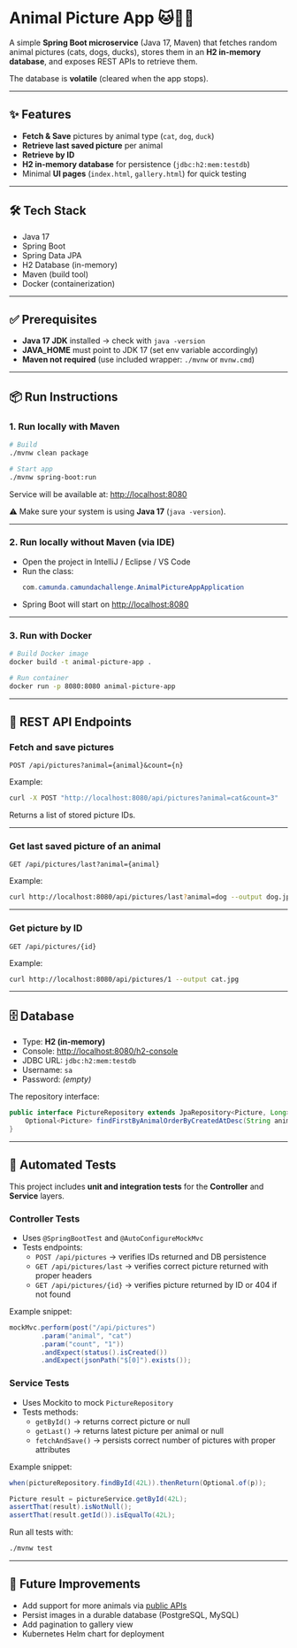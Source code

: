 # Animal Picture App 🐱🐶🦆  

A simple **Spring Boot microservice** (Java 17, Maven) that fetches random animal pictures (cats, dogs, ducks), stores them in an **H2 in-memory database**, and exposes REST APIs to retrieve them.  

The database is **volatile** (cleared when the app stops).  

---

## ✨ Features  

- **Fetch & Save** pictures by animal type (`cat`, `dog`, `duck`)  
- **Retrieve last saved picture** per animal  
- **Retrieve by ID**  
- **H2 in-memory database** for persistence (`jdbc:h2:mem:testdb`)  
- Minimal **UI pages** (`index.html`, `gallery.html`) for quick testing  

---

## 🛠️ Tech Stack  

- Java 17  
- Spring Boot  
- Spring Data JPA  
- H2 Database (in-memory)  
- Maven (build tool)  
- Docker (containerization)  

---

## ✅ Prerequisites  

- **Java 17 JDK** installed → check with `java -version`  
- **JAVA_HOME** must point to JDK 17 (set env variable accordingly)  
- **Maven not required** (use included wrapper: `./mvnw` or `mvnw.cmd`)  

---

## 📦 Run Instructions  

### 1. Run locally with Maven  

```bash
# Build
./mvnw clean package

# Start app
./mvnw spring-boot:run
```  

Service will be available at: [http://localhost:8080](http://localhost:8080)  

⚠️ Make sure your system is using **Java 17** (`java -version`).  

---

### 2. Run locally without Maven (via IDE)  

- Open the project in IntelliJ / Eclipse / VS Code  
- Run the class:  
  ```java
  com.camunda.camundachallenge.AnimalPictureAppApplication
  ```  
- Spring Boot will start on [http://localhost:8080](http://localhost:8080)  

---

### 3. Run with Docker  

```bash
# Build Docker image
docker build -t animal-picture-app .

# Run container
docker run -p 8080:8080 animal-picture-app
```  

---

## 🔗 REST API Endpoints  

### Fetch and save pictures  
`POST /api/pictures?animal={animal}&count={n}`  

Example:  

```bash
curl -X POST "http://localhost:8080/api/pictures?animal=cat&count=3"
```  

Returns a list of stored picture IDs.  

---

### Get last saved picture of an animal  
`GET /api/pictures/last?animal={animal}`  

Example:  

```bash
curl http://localhost:8080/api/pictures/last?animal=dog --output dog.jpg
```  

---

### Get picture by ID  
`GET /api/pictures/{id}`  

Example:  

```bash
curl http://localhost:8080/api/pictures/1 --output cat.jpg
```  

---

## 🗄️ Database  

- Type: **H2 (in-memory)**  
- Console: [http://localhost:8080/h2-console](http://localhost:8080/h2-console)  
- JDBC URL: `jdbc:h2:mem:testdb`  
- Username: `sa`  
- Password: *(empty)*  

The repository interface:  

```java
public interface PictureRepository extends JpaRepository<Picture, Long> {
    Optional<Picture> findFirstByAnimalOrderByCreatedAtDesc(String animal);
}
```  

---

## 🧪 Automated Tests  

This project includes **unit and integration tests** for the **Controller** and **Service** layers.  

### Controller Tests  

- Uses `@SpringBootTest` and `@AutoConfigureMockMvc`  
- Tests endpoints:  
  - `POST /api/pictures` → verifies IDs returned and DB persistence  
  - `GET /api/pictures/last` → verifies correct picture returned with proper headers  
  - `GET /api/pictures/{id}` → verifies picture returned by ID or 404 if not found  

Example snippet:

```java
mockMvc.perform(post("/api/pictures")
        .param("animal", "cat")
        .param("count", "1"))
        .andExpect(status().isCreated())
        .andExpect(jsonPath("$[0]").exists());
```  

### Service Tests  

- Uses Mockito to mock `PictureRepository`  
- Tests methods:  
  - `getById()` → returns correct picture or null  
  - `getLast()` → returns latest picture per animal or null  
  - `fetchAndSave()` → persists correct number of pictures with proper attributes  

Example snippet:

```java
when(pictureRepository.findById(42L)).thenReturn(Optional.of(p));

Picture result = pictureService.getById(42L);
assertThat(result).isNotNull();
assertThat(result.getId()).isEqualTo(42L);
```  

Run all tests with:  

```bash
./mvnw test
```  

---

## 🚀 Future Improvements  

- Add support for more animals via [public APIs](https://github.com/public-apis/public-apis)  
- Persist images in a durable database (PostgreSQL, MySQL)  
- Add pagination to gallery view  
- Kubernetes Helm chart for deployment  

